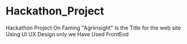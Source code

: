 # Hackathon_Project
Hackathon Project On Faming "Agriinsight" Is the Title for the web site Using UI UX Design only we Have Used FrontEnd
